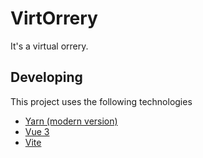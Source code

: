 # VirtOrrery

It's a virtual orrery.

## Developing

This project uses the following technologies

- [Yarn (modern version)](https://yarnpkg.com/)
- [Vue 3](https://v3.vuejs.org/)
- [Vite](https://vitejs.dev/)
